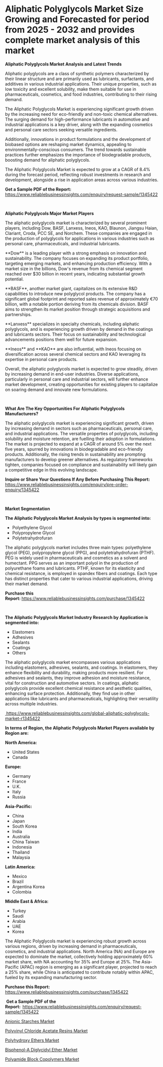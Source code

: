 <p><h1>Aliphatic Polyglycols Market Size Growing and Forecasted for period from 2025 - 2032 and provides complete market analysis of this market</h1></p><p><strong>Aliphatic Polyglycols Market Analysis and Latest Trends</strong></p>
<p><p>Aliphatic polyglycols are a class of synthetic polymers characterized by their linear structure and are primarily used as lubricants, surfactants, and additives in various industrial applications. Their unique properties, such as low toxicity and excellent solubility, make them suitable for use in pharmaceuticals, cosmetics, and food industries, contributing to their rising demand.</p><p>The Aliphatic Polyglycols Market is experiencing significant growth driven by the increasing need for eco-friendly and non-toxic chemical alternatives. The surging demand for high-performance lubricants in automotive and industrial applications is a key driver, along with the expanding cosmetics and personal care sectors seeking versatile ingredients. </p><p>Additionally, innovations in product formulations and the development of biobased options are reshaping market dynamics, appealing to environmentally-conscious consumers. The trend towards sustainable practices further emphasizes the importance of biodegradable products, boosting demand for aliphatic polyglycols. </p><p>The Aliphatic Polyglycols Market is expected to grow at a CAGR of 8.4% during the forecast period, reflecting robust investments in research and development, alongside a rise in application areas across various industries.</p></p>
<p><strong>Get a Sample PDF of the Report:&nbsp;</strong> <a href="https://www.reliablebusinessinsights.com/enquiry/request-sample/1345422?utm_campaign=63&utm_medium=2&utm_source=Github&utm_content=ia&utm_term=02022025&utm_id=aliphatic-polyglycols">https://www.reliablebusinessinsights.com/enquiry/request-sample/1345422</a></p>
<p>&nbsp;</p>
<p><strong>Aliphatic Polyglycols Major Market Players</strong></p>
<p><p>The aliphatic polyglycols market is characterized by several prominent players, including Dow, BASF, Lanxess, Ineos, KAO, Blaunon, Jiangsu Haian, Clariant, Croda, PCC SE, and Norchem. These companies are engaged in the production of polyglycols for applications in various industries such as personal care, pharmaceuticals, and industrial lubricants.</p><p>**Dow** is a leading player with a strong emphasis on innovation and sustainability. The company focuses on expanding its product portfolio, targeting emerging markets, and enhancing production efficiency. With a market size in the billions, Dow's revenue from its chemical segment reached over $30 billion in recent years, indicating substantial growth potential.</p><p>**BASF**, another market giant, capitalizes on its extensive R&D capabilities to introduce new polyglycol products. The company has a significant global footprint and reported sales revenue of approximately €70 billion, with a notable portion deriving from its chemicals division. BASF aims to strengthen its market position through strategic acquisitions and partnerships.</p><p>**Lanxess** specializes in specialty chemicals, including aliphatic polyglycols, and is experiencing growth driven by demand in the coatings and lubricants sectors. Their focus on sustainability and technological advancements positions them well for future expansion.</p><p>**Ineos** and **KAO** are also influential, with Ineos focusing on diversification across several chemical sectors and KAO leveraging its expertise in personal care products. </p><p>Overall, the aliphatic polyglycols market is expected to grow steadily, driven by increasing demand in end-user industries. Diverse applications, particularly in personal care and industrial sectors, will further enhance market development, creating opportunities for existing players to capitalize on soaring demand and innovate new formulations.</p></p>
<p>&nbsp;</p>
<p><strong>What Are The Key Opportunities For Aliphatic Polyglycols Manufacturers?</strong></p>
<p><p>The aliphatic polyglycols market is experiencing significant growth, driven by increasing demand in sectors such as pharmaceuticals, personal care, and industrial applications. The versatile properties of polyglycols, including solubility and moisture retention, are fuelling their adoption in formulations. The market is projected to expand at a CAGR of around 5% over the next five years, spurred by innovations in biodegradable and eco-friendly products. Additionally, the rising trends in sustainability are prompting manufacturers to develop greener alternatives. As regulatory frameworks tighten, companies focused on compliance and sustainability will likely gain a competitive edge in this evolving landscape.</p></p>
<p><strong>Inquire or Share Your Questions If Any Before Purchasing This Report:</strong> <a href="https://www.reliablebusinessinsights.com/enquiry/pre-order-enquiry/1345422?utm_campaign=63&utm_medium=2&utm_source=Github&utm_content=ia&utm_term=02022025&utm_id=aliphatic-polyglycols">https://www.reliablebusinessinsights.com/enquiry/pre-order-enquiry/1345422</a></p>
<p>&nbsp;</p>
<p><strong>Market Segmentation</strong></p>
<p><strong>The Aliphatic Polyglycols Market Analysis by types is segmented into:</strong></p>
<p><ul><li>Polyethylene Glycol</li><li>Polypropylene Glycol</li><li>Polytetrahydrofuran</li></ul></p>
<p><p>The aliphatic polyglycols market includes three main types: polyethylene glycol (PEG), polypropylene glycol (PPG), and polytetrahydrofuran (PTHF). PEG is widely used in pharmaceuticals and cosmetics as a solvent and humectant. PPG serves as an important polyol in the production of polyurethane foams and lubricants. PTHF, known for its elasticity and chemical resistance, is employed in spandex fibers and coatings. Each type has distinct properties that cater to various industrial applications, driving their market demand.</p></p>
<p><strong>Purchase this Report:&nbsp;</strong><a href="https://www.reliablebusinessinsights.com/purchase/1345422?utm_campaign=63&utm_medium=2&utm_source=Github&utm_content=ia&utm_term=02022025&utm_id=aliphatic-polyglycols">https://www.reliablebusinessinsights.com/purchase/1345422</a></p>
<p>&nbsp;</p>
<p><strong>The Aliphatic Polyglycols Market Industry Research by Application is segmented into:</strong></p>
<p><ul><li>Elastomers</li><li>Adhesives</li><li>Sealants</li><li>Coatings</li><li>Others</li></ul></p>
<p><p>The aliphatic polyglycols market encompasses various applications including elastomers, adhesives, sealants, and coatings. In elastomers, they enhance flexibility and durability, making products more resilient. For adhesives and sealants, they improve adhesion and moisture resistance, vital for construction and automotive sectors. In coatings, aliphatic polyglycols provide excellent chemical resistance and aesthetic qualities, enhancing surface protection. Additionally, they find use in other applications like lubricants and pharmaceuticals, highlighting their versatility across multiple industries.</p></p>
<p><a href="https://www.reliablebusinessinsights.com/global-aliphatic-polyglycols-market-r1345422?utm_campaign=63&utm_medium=2&utm_source=Github&utm_content=ia&utm_term=02022025&utm_id=aliphatic-polyglycols">&nbsp;https://www.reliablebusinessinsights.com/global-aliphatic-polyglycols-market-r1345422</a></p>
<p><strong>In terms of Region, the Aliphatic Polyglycols Market Players available by Region are:</strong></p>
<p>
    <p> <strong> North America: </strong>
        <ul>
            <li>United States</li>
            <li>Canada</li>
        </ul>
        </p> 
    <p> <strong> Europe: </strong>
        <ul>
            <li>Germany</li>
            <li>France</li>
            <li>U.K.</li>
            <li>Italy</li>
            <li>Russia</li>
        </ul>
        </p> 
    <p> <strong> Asia-Pacific: </strong>
        <ul>
            <li>China</li>
            <li>Japan</li>
            <li>South Korea</li>
            <li>India</li>
            <li>Australia</li>
            <li>China Taiwan</li>
            <li>Indonesia</li>
            <li>Thailand</li>
            <li>Malaysia</li>
        </ul>
        </p> 
    <p> <strong> Latin America: </strong>
        <ul>
            <li>Mexico</li>
            <li>Brazil</li>
            <li>Argentina Korea</li>
            <li>Colombia</li>
        </ul>
        </p> 
    <p> <strong> Middle East & Africa: </strong>
        <ul>
            <li>Turkey</li>
            <li>Saudi</li>
            <li>Arabia</li>
            <li>UAE</li>
            <li>Korea</li>
        </ul>
    </p>
    </p>
<p><p>The Aliphatic Polyglycols market is experiencing robust growth across various regions, driven by increasing demand in pharmaceuticals, cosmetics, and industrial applications. North America (NA) and Europe are expected to dominate the market, collectively holding approximately 60% market share, with NA accounting for 35% and Europe at 25%. The Asia-Pacific (APAC) region is emerging as a significant player, projected to reach a 25% share, while China is anticipated to contribute notably within APAC, fueled by its expanding manufacturing sector.</p></p>
<p><strong>Purchase this Report: </strong><a href="https://www.reliablebusinessinsights.com/purchase/1345422?utm_campaign=63&utm_medium=2&utm_source=Github&utm_content=ia&utm_term=02022025&utm_id=aliphatic-polyglycols">https://www.reliablebusinessinsights.com/purchase/1345422</a></p>
<p>&nbsp;<strong>Get a Sample PDF of the Report:&nbsp;&nbsp;</strong><a href="https://www.reliablebusinessinsights.com/enquiry/request-sample/1345422?utm_campaign=63&utm_medium=2&utm_source=Github&utm_content=ia&utm_term=02022025&utm_id=aliphatic-polyglycols">https://www.reliablebusinessinsights.com/enquiry/request-sample/1345422</a></p>
<p><strong></strong></p>
<p><p><a href="https://github.com/muvdibezuh/Market-Research-Report-List-1/blob/main/anionic-starches-market.md?utm_campaign=63&utm_medium=2&utm_source=Github&utm_content=ia&utm_term=02022025&utm_id=aliphatic-polyglycols">Anionic Starches Market</a></p><p><a href="https://github.com/berbelsagwan/Market-Research-Report-List-1/blob/main/polyvinyl-chloride-acetate-resins-market.md?utm_campaign=63&utm_medium=2&utm_source=Github&utm_content=ia&utm_term=02022025&utm_id=aliphatic-polyglycols">Polyvinyl Chloride Acetate Resins Market</a></p><p><a href="https://github.com/dailyspunj47/Market-Research-Report-List-1/blob/main/polyhydroxy-ethers-market.md?utm_campaign=63&utm_medium=2&utm_source=Github&utm_content=ia&utm_term=02022025&utm_id=aliphatic-polyglycols">Polyhydroxy Ethers Market</a></p><p><a href="https://github.com/ajayanhaizan/Market-Research-Report-List-1/blob/main/bisphenol-a-diglycidyl-ether-market.md?utm_campaign=63&utm_medium=2&utm_source=Github&utm_content=ia&utm_term=02022025&utm_id=aliphatic-polyglycols">Bisphenol-A Diglycidyl Ether Market</a></p><p><a href="https://github.com/boyermaragaret8392/Market-Research-Report-List-1/blob/main/polyamide-block-copolymers-market.md?utm_campaign=63&utm_medium=2&utm_source=Github&utm_content=ia&utm_term=02022025&utm_id=aliphatic-polyglycols">Polyamide Block Copolymers Market</a></p></p>